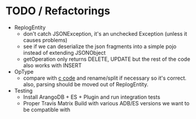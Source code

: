 
TODO / Refactorings
===================

* ReplogEntity
  * don't catch JSONException, it's an unchecked Exception (unless it causes problems)
  * see if we can deserialize the json fragments into a simple pojo instead of extending JSONObject
  * getOperation only returns DELETE, UPDATE but the rest of the code also works with INSERT
* OpType
  * compare with [c code](https://github.com/triAGENS/ArangoDB/blob/master/arangod/VocBase/replication-common.h) and rename/split if necessary so it's correct. also, parsing should be moved out of ReplogEntity.
* Testing
  * Install ArangoDB + ES + Plugin and run integration tests
  * Proper Travis Matrix Build with various ADB/ES versions we want to be compatible with
